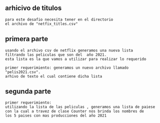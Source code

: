 ## arhicivo de titulos
    para este desafio necesita tener en el directorio
    el archivo de "netfix_titles.csv"

## primera parte
    usando el archivo csv de netflix generamos una nueva lista 
    filtrando las peliculas que son del  año 2021.
    esta lista es la que vamos a utilizar para realizar lo requerido

    primer requerimiento: generamos un nuevo archivo llamado  "pelis2021.csv". 
    arhivo de texto el cual contiene dicha lista

## segunda parte
    primer requerimiento:
    utilizando la lista de las peliculas , generamos una lista de paiese
    con la cual a travez de clase Counter nos brinda los nombres de 
    los 5 paises con mas producciones del año 2021  